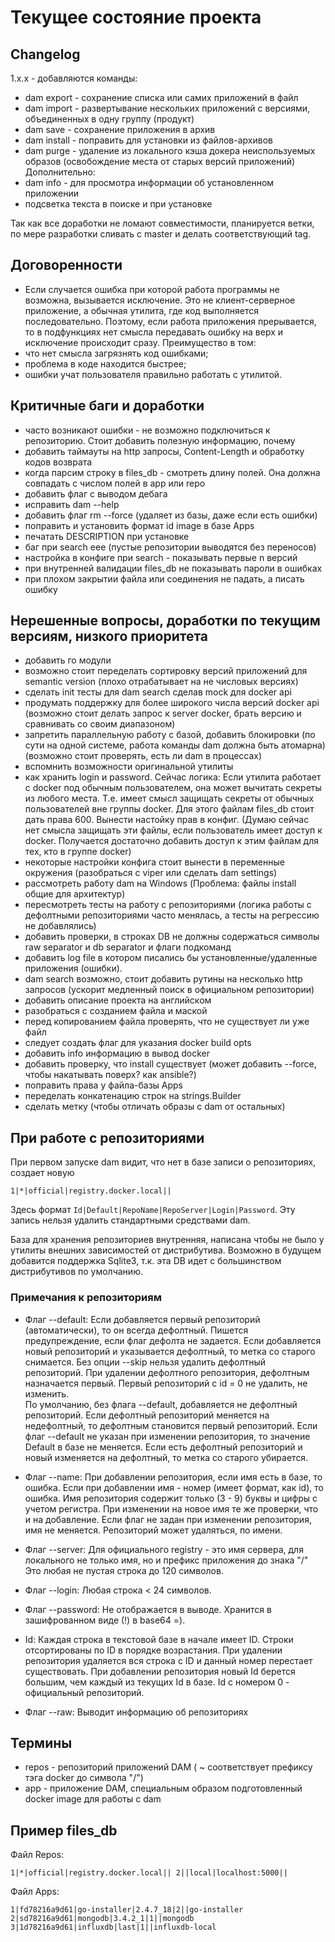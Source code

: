 # Текущее состояние проекта
## Changelog

1.x.x - добавляются команды:
- dam export - сохранение списка или самих приложений в файл
- dam import - развертывание нескольких приложений с версиями, объединенных в одну группу (продукт)
- dam save - сохранение приложения в архив
- dam install - поправить для установки из файлов-архивов
- dam purge - удаление из локального кэша докера неиспользуемых образов (освобождение места от старых версий приложений) 
Дополнительно:
- dam info - для просмотра информации об установленном приложении
- подсветка текста в поиске и при установке

Так как все доработки не ломают совместимости, планируется ветки, по мере разработки сливать с master и делать соответствующий tag.

## Договоренности
- Если случается ошибка при которой работа программы не возможна, вызывается исключение.
Это не клиент-серверное приложение, а обычная утилита, где код выполняется последовательно. 
Поэтому, если работа приложения прерывается, то в подфункциях нет смысла передавать ошибку на верх и исключение происходит сразу.
Преимущество в том:
 - что нет смысла загрязнять код ошибками;
 - проблема в коде находится быстрее;
 - ошибки учат пользователя правильно работать с утилитой.

## Критичные баги и доработки

- часто возникают ошибки - не возможно подключиться к репозиторию. Стоит добавить полезную информацию, почему
- добавить таймауты на http запросы, Content-Length и обработку кодов возврата
- когда парсим строку в files_db - смотреть длину полей. Она должна совпадать с числом полей в app или repo
- добавить флаг с выводом дебага
- исправить dam --help
- добавить флаг rm --force (удаляет из базы, даже если есть ошибки)
- поправить и установить формат id image в базе Apps
- печатать DESCRIPTION при установке
- баг при search eee (пустые репозитории выводятся без переносов)
- настройка в конфиге при search - показывать первые n версий
- при внутренней валидации files_db не показывать пароли в ошибках
- при плохом закрытии файла или соединения не падать, а писать ошибку

## Нерешенные вопросы, доработки по текущим версиям, низкого приоритета

- добавить го модули
- возможно стоит переделать сортировку версий приложений для semantic version (плохо отрабатывает на не числовых версиях)
- сделать init тесты для dam search сделав mock для docker api
- продумать поддержку для более широкого числа версий docker api
(возможно стоит делать запрос к server docker, брать версию и сравнивать со своим диапазоном)
- запретить параллельную работу с базой, добавить блокировки (по сути на одной системе, работа команды dam должна быть атомарна)
(возможно стоит проверять, есть ли dam в процессах)
- вспомнить возможности оригинальной утилиты
- как хранить login и password. Сейчас логика: 
Если утилита работает с docker под обычным пользователем, она может вычитать секреты из любого места. 
Т.е. имеет смысл защищать секреты от обычных пользователей вне группы docker.
Для этого файлам files_db стоит дать права 600. Вынести настойку прав в конфиг.
(Думаю сейчас нет смысла защищать эти файлы, если пользователь имеет доступ к docker. 
Получается достаточно добавить доступ к этим файлам для тех, кто в группе docker)
- некоторые настройки конфига стоит вынести в переменные окружения (разобраться с viper или сделать dam settings)
- рассмотреть работу dam на Windows (Проблема: файлы install общие для архитектур)
- пересмотреть тесты на работу с репозиториями (логика работы с дефолтными репозиториями часто менялась, а тесты на регрессию не добавлялись)
- добавить проверки, в строках DB не должны содержаться символы raw separator и db separator и флаги подкоманд
- добавить log file в котором писались бы установленные/удаленные приложения (ошибки).
- dam search возможно, стоит добавить рутины на несколько http запросов (ускорит медленный поиск в официальном репозитории)
- добавить описание проекта на английском
- разобраться с созданием файла и маской
- перед копированием файла проверять, что не существует ли уже файл
- следует создать флаг для указания docker build opts
- добавить info информацию в вывод docker
- добавить проверку, что install существует (может добавить --force, чтобы накатывать поверх? как ansible?)
- поправить права у файла-базы Apps
- переделать конкатенацию строк на strings.Builder
- сделать метку (чтобы отличaть образы с dam от остальных)

## При работе с репозиториями
При первом запуске dam видит, что нет в базе записи о репозиториях, создает новую
```
1|*|official|registry.docker.local||
```
Здесь формат `Id|Default|RepoName|RepoServer|Login|Password`.
Эту запись нельзя удалить стандартными средствами dam.

База для хранения репозиториев внутренняя, написана чтобы не было у утилиты внешних зависимостей от дистрибутива. 
Возможно в будущем добавится поддержка Sqlite3, т.к. эта DB идет с большинством дистрибутивов по умолчанию.

### Примечания к репозиториям
- Флаг --default:
  Если добавляется первый репозиторий (автоматически), то он всегда дефолтный. Пишется предупреждение, если флаг дефолта не задается.
  Если добавляется новый репозиторий и указывается дефолтный, то метка со старого снимается.
  Без опции --skip нельзя удалить дефолтный репозиторий.
  При удалении дефолтного репозитория, дефолтным назначается первый.
  Первый репозиторий с id = 0 не удалить, не изменить.  
  По умолчанию, без флага --default, добавляется не дефолтный репозиторий.
  Если дефолтный репозиторий меняется на недефолтный, то дефолтным становится первый репозиторий.
  Если флаг --default не указан при изменении репозитория, то значение Default в базе не меняется.
  Если есть дефолтный репозиторий и новый изменяется на дефолтный, то метка со старого убирается.
  
- Флаг --name:
  При добавлении репозитория, если имя есть в базе, то ошибка.
  Если при добавлении имя - номер (имеет формат, как id), то ошибка.
  Имя репозитория содержит только (3 - 9) буквы и цифры с учетом регистра.
  При изменении на новое имя те же проверки, что и на добавление.
  Если флаг не задан при изменении репозитория, имя не меняется.
  Репозиторий может удаляться, по имени.
  
- Флаг --server:
  Для официального registry - это имя сервера, для локального не только имя, но и префикс приложения до знака "/"
  Это любая не пустая строка до 120 символов.
  
- Флаг --login:
  Любая строка < 24 символов.
  
- Флаг --password:
  Не отображается в выводе.
  Хранится в зашифрованном виде (!) в base64 =).
  
- Id:
  Каждая строка в текстовой базе в начале имеет ID.
  Строки отсортированы по ID в порядке возрастания.
  При удалении репозитория удаляется вся строка с ID и данный номер перестает существовать.
  При добавлении репозитория новый Id берется большим, чем каждый из текущих Id в базе.
  Id с номером 0 - официальный репозиторий.
  
- Флаг --raw:
Выводит информацию об репозиториях

## Термины
- repos - репозиторий приложений DAM ( ~ соответствует префиксу тэга docker до символа "/")
- app - приложение DAM, специальным образом подготовленный docker image для работы с dam

## Пример files_db

Файл Repos:

`1|*|official|registry.docker.local||
2||local|localhost:5000||
`

Файл Apps:

`1|fd78216a9d61|go-installer|2.4.7_18|2||go-installer
2|sd78216a9d61|mongodb|3.4.2_1|1||mongodb
3|1d78216a9d61|influxdb|last|1||influxdb-local
`

